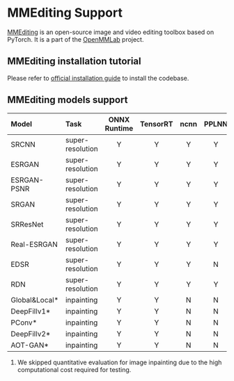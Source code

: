 # MMEditing Support

[MMEditing](https://github.com/open-mmlab/mmediting) is an open-source image and video editing toolbox based on PyTorch. It is a part of the [OpenMMLab](https://openmmlab.com/) project.

## MMEditing installation tutorial

Please refer to [official installation guide](https://mmediting.readthedocs.io/en/latest/install.html#installation) to install the codebase.

## MMEditing models support

| Model          | Task             | ONNX Runtime | TensorRT | ncnn | PPLNN | OpenVINO |                                          Model config                                          |
| :------------- | :--------------- | :----------: | :------: | :--: | :---: | :------: | :--------------------------------------------------------------------------------------------: |
| SRCNN          | super-resolution |      Y       |    Y     |  Y   |   Y   |    Y     |     [config](https://github.com/open-mmlab/mmediting/tree/master/configs/restorers/srcnn)      |
| ESRGAN         | super-resolution |      Y       |    Y     |  Y   |   Y   |    Y     |     [config](https://github.com/open-mmlab/mmediting/tree/master/configs/restorers/esrgan)     |
| ESRGAN-PSNR    | super-resolution |      Y       |    Y     |  Y   |   Y   |    Y     |     [config](https://github.com/open-mmlab/mmediting/tree/master/configs/restorers/esrgan)     |
| SRGAN          | super-resolution |      Y       |    Y     |  Y   |   Y   |    Y     | [config](https://github.com/open-mmlab/mmediting/tree/master/configs/restorers/srresnet_srgan) |
| SRResNet       | super-resolution |      Y       |    Y     |  Y   |   Y   |    Y     | [config](https://github.com/open-mmlab/mmediting/tree/master/configs/restorers/srresnet_srgan) |
| Real-ESRGAN    | super-resolution |      Y       |    Y     |  Y   |   Y   |    Y     |  [config](https://github.com/open-mmlab/mmediting/tree/master/configs/restorers/real_esrgan)   |
| EDSR           | super-resolution |      Y       |    Y     |  Y   |   N   |    Y     |      [config](https://github.com/open-mmlab/mmediting/tree/master/configs/restorers/edsr)      |
| RDN            | super-resolution |      Y       |    Y     |  Y   |   Y   |    Y     |      [config](https://github.com/open-mmlab/mmediting/tree/master/configs/restorers/rdn)       |
| Global&Local\* | inpainting       |      Y       |    Y     |  N   |   N   |    N     | [config](https://github.com/open-mmlab/mmediting/tree/master/configs/inpainting/global_local)  |
| DeepFillv1\*   | inpainting       |      Y       |    Y     |  N   |   N   |    N     |  [config](https://github.com/open-mmlab/mmediting/tree/master/configs/inpainting/deepfillv1)   |
| PConv\*        | inpainting       |      Y       |    Y     |  N   |   N   |    N     | [config](https://github.com/open-mmlab/mmediting/tree/master/configs/inpainting/partial_conv)  |
| DeepFillv2\*   | inpainting       |      Y       |    Y     |  N   |   N   |    N     |  [config](https://github.com/open-mmlab/mmediting/tree/master/configs/inpainting/deepfillv2)   |
| AOT-GAN\*      | inpainting       |      Y       |    Y     |  N   |   N   |    N     |    [config](https://github.com/open-mmlab/mmediting/tree/master/configs/inpainting/AOT-GAN)    |

1. We skipped quantitative evaluation for image inpainting due to the high computational cost required for testing.
